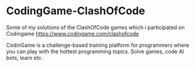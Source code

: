 # CodingGame-ClashOfCode
Some of my solutions of the ClashOfCode games which i participated on Codingame https://www.codingame.com/clashofcode  

CodinGame is a challenge-based training platform for programmers where you can play with the hottest programming topics. Solve games, code AI bots, learn etc.  
